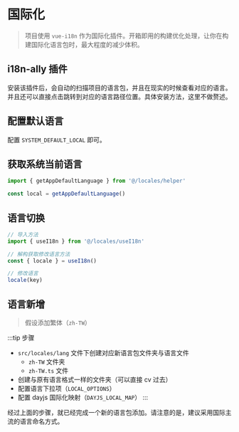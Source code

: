 # 国际化

> 项目使用 `vue-i18n` 作为国际化插件。开箱即用的构建优化处理，让你在构建国际化语言包时，最大程度的减少体积。

## i18n-ally 插件

安装该插件后，会自动的扫描项目的语言包，并且在现实的时候查看对应的语言。并且还可以直接点击跳转到对应的语言路径位置。具体安装方法，这里不做赘述。

## 配置默认语言

配置 `SYSTEM_DEFAULT_LOCAL` 即可。

## 获取系统当前语言

```ts
import { getAppDefaultLanguage } from '@/locales/helper'

const local = getAppDefaultLanguage()
```

## 语言切换

```ts
// 导入方法
import { useI18n } from '@/locales/useI18n'

// 解构获取修改语言方法
const { locale } = useI18n()

// 修改语言
locale(key)
```

## 语言新增

> 假设添加繁体（`zh-TW`）

:::tip 步骤

- `src/locales/lang` 文件下创建对应新语言包文件夹与语言文件
  - `zh-TW` 文件夹
  - `zh-TW.ts` 文件
- 创建与原有语言格式一样的文件夹（可以直接 cv 过去）
- 配置语言下拉项（`LOCAL_OPTIONS`）
- 配置 dayjs 国际化映射（`DAYJS_LOCAL_MAP`）
  :::

经过上面的步骤，就已经完成一个新的语言包添加。请注意的是，建议采用国际主流的语言命名方式。
